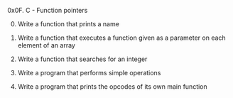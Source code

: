 0x0F. C - Function pointers

0. Write a function that prints a name

1. Write a function that executes a function given as a parameter on each element of an array

2. Write a function that searches for an integer

3. Write a program that performs simple operations

4. Write a program that prints the opcodes of its own main function
